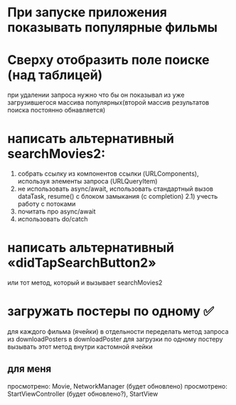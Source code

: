 #  При запуске приложения показывать популярные фильмы
#  Сверху отобразить поле поиске (над таблицей)
при удалении запроса нужно что бы он показывал из уже загрузившегося массива популярных(второй массив результатов поиска постоянно обнавляется)

# написать альтернативный searchMovies2:
1) собрать ссылку из компонентов ссылки (URLComponents), используя элементы запроса (URLQueryItem)
2) не использовать async/await, использовать стандартный вызов dataTask, resume() с блоком замыкания (c completion)
2.1) учесть работу с потоками
3) почитать про async/await
4) использовать do/catch
# написать альтернативный «didTapSearchButton2»
или тот метод, который и вызывает searchMovies2

# загружать постеры по одному ✅
для каждого фильма (ячейки) в отдельности
переделать метод запроса из downloadPosters в downloadPoster для загрузки по одному постеру
вызывать этот метод внутри кастомной ячейки



## для меня
просмотрено: Movie, NetworkManager (будет обновлено)
просмотрено: StartViewController (будет обновлено?), StartView
